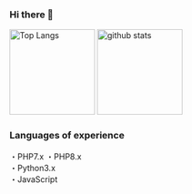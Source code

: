 ### Hi there 👋
<p align="left"> 
  <img alt="Top Langs" height="150px" src="https://github-readme-stats.vercel.app/api/top-langs/?username=yuki00yossi&langs_count=8&theme=synthwave&show_icons=true&layout=compact" />
  <img alt="github stats" height="150px" src="https://github-readme-stats.vercel.app/api?username=yuki00yossi&theme=synthwave&count_private=true&show_icons=true" />
</p>

### Languages of experience
・PHP7.x
・PHP8.x  
・Python3.x  
・JavaScript
